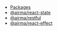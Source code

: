 * [Packages](/)
* [@airma/react-state](/react-state/index.md)
* [@airma/restful](/restful/index.md)
* [@airma/react-effect](/react-effect/index.md)
